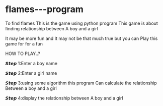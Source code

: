# flames---program
To find flames
   This is the game using python program 
This game is about finding relationship between
A boy and a girl

It may be more fun and
It may not be that much true but you can 
Play this game for for a fun

HOW TO PLAY..? 

𝙎𝙩𝙚𝙥 1:Enter a boy name

𝙎𝙩𝙚𝙥 2:Enter a girl name 

𝙎𝙩𝙚𝙥 3:using some algorithm this program
       Can calculate the relationship
       Between a boy and a girl

𝙎𝙩𝙚𝙥 4:display the relationship between
       A boy and a girl
